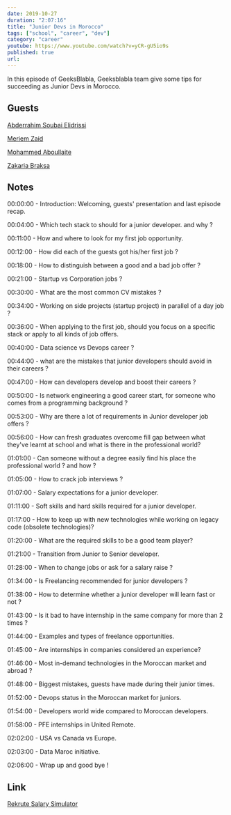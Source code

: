 ```yaml
---
date: 2019-10-27
duration: "2:07:16"
title: "Junior Devs in Morocco"
tags: ["school", "career", "dev"]
category: "career"
youtube: https://www.youtube.com/watch?v=yCR-gU5io9s
published: true
url:
---
```


In this episode of GeeksBlabla, Geeksblabla team give some tips for succeeding as Junior Devs in Morocco.

## Guests

[Abderrahim Soubai Elidrissi](https://www.facebook.com/zizwar0nline)

[Meriem Zaid](https://www.facebook.com/MeriemZaid)

[Mohammed Aboullaite](https://www.facebook.com/aboullaite)

[Zakaria Braksa](https://www.facebook.com/profile.php?id=100004033238021)

## Notes

00:00:00 - Introduction: Welcoming, guests' presentation and last episode recap.

00:04:00 - Which tech stack to should for a junior developer. and why ?

00:11:00 - How and where to look for my first job opportunity.

00:12:00 - How did each of the guests got his/her first job ?

00:18:00 - How to distinguish between a good and a bad job offer ?

00:21:00 - Startup vs Corporation jobs ?

00:30:00 - What are the most common CV mistakes ?

00:34:00 - Working on side projects (startup project) in parallel of a day job ?

00:36:00 - When applying to the first job, should you focus on a specific stack or apply to all kinds of job offers.

00:40:00 - Data science vs Devops career ?

00:44:00 - what are the mistakes that junior developers should avoid in their careers ?

00:47:00 - How can developers develop and boost their careers ?

00:50:00 - Is network engineering a good career start, for someone who comes from a programming background ?

00:53:00 - Why are there a lot of requirements in Junior developer job offers ?

00:56:00 - How can fresh graduates overcome fill gap between what they've learnt at school and what is there in the professional world?

01:01:00 - Can someone without a degree easily find his place the professional world ? and how ?

01:05:00 - How to crack job interviews ?

01:07:00 - Salary expectations for a junior developer.

01:11:00 - Soft skills and hard skills required for a junior developer.

01:17:00 - How to keep up with new technologies while working on legacy code (obsolete technologies)?

01:20:00 - What are the required skills to be a good team player?

01:21:00 - Transition from Junior to Senior developer.

01:28:00 - When to change jobs or ask for a salary raise ?

01:34:00 - Is Freelancing recommended for junior developers ?

01:38:00 - How to determine whether a junior developer will learn fast or not ?

01:43:00 - Is it bad to have internship in the same company for more than 2 times ?

01:44:00 - Examples and types of freelance opportunities.

01:45:00 - Are internships in companies considered an experience?

01:46:00 - Most in-demand technologies in the Moroccan market and abroad ?

01:48:00 - Biggest mistakes, guests have made during their junior times.

01:52:00 - Devops status in the Moroccan market for juniors.

01:54:00 - Developers world wide compared to Moroccan developers.

01:58:00 - PFE internships in United Remote.

02:02:00 - USA vs Canada vs Europe.

02:03:00 - Data Maroc initiative.

02:06:00 - Wrap up and good bye !

## Link

[Rekrute Salary Simulator](https://www.rekrute.com/salaire-simulateur-maroc.html)
